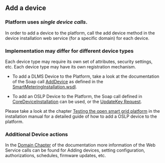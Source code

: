 ## Add a device

### Platform uses _single device calls_.
In order to add a device to the platform, call the add device method in the device installation web service (for a specific domain) for each device.

### Implementation may differ for different device types
Each device type may require its own set of attributes, security settings, etc.
Each device type may have its own registration mechanism.

- To add a DLMS Device to the Platform, take a look at the documentation of the Soap call [AddDevice](../Domains/Smartmetering/smartmeteringwebservices/AddDevice.md) as defined in the [SmartMeteringInstallation.wsdl](https://github.com/OSGP/open-smart-grid-platform/blob/development/osgp/shared/osgp-ws-smartmetering/src/main/resources/SmartMeteringInstallation.wsdl).

- To add an OSLP Device to the Platform, the Soap call defined in [CoreDeviceInstallation](https://github.com/OSGP/open-smart-grid-platform/blob/development/osgp/shared/osgp-ws-core/src/main/resources/CoreDeviceInstallation.wsdl) can be used, or the [UpdateKey Request](https://github.com/OSGP/open-smart-grid-platform/blob/development/osgp/shared/osgp-ws-admin/src/main/resources/AdminDeviceManagement.wsdl).

Please take a look at the chapter [Testing the open smart grid platform](./Installation/testOSGP.md) in the installation manual for a detailed guide of how to add a OSLP device to the platform.

### Additional Device actions
In the [Domain Chapter](../Domains/README.md) of the documentation more information of the Web Service calls can be found for Adding devices, setting configuration, authorizations, schedules, firmware updates, etc.